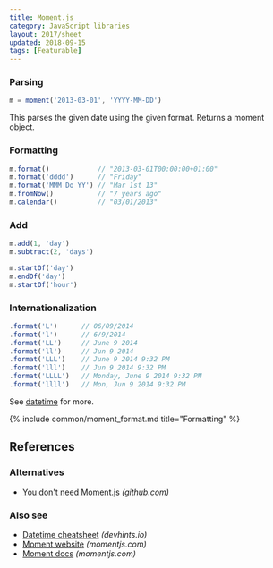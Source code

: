 ```yaml
---
title: Moment.js
category: JavaScript libraries
layout: 2017/sheet
updated: 2018-09-15
tags: [Featurable]
---
```


### Parsing

```js
m = moment('2013-03-01', 'YYYY-MM-DD')
```

This parses the given date using the given format. Returns a moment object.

### Formatting

```js
m.format()            // "2013-03-01T00:00:00+01:00"
m.format('dddd')      // "Friday"
m.format('MMM Do YY') // "Mar 1st 13"
m.fromNow()           // "7 years ago"
m.calendar()          // "03/01/2013"
```

### Add

```js
m.add(1, 'day')
m.subtract(2, 'days')
```

```js
m.startOf('day')
m.endOf('day')
m.startOf('hour')
```

### Internationalization

```js
.format('L')      // 06/09/2014
.format('l')      // 6/9/2014
.format('LL')     // June 9 2014
.format('ll')     // Jun 9 2014
.format('LLL')    // June 9 2014 9:32 PM
.format('lll')    // Jun 9 2014 9:32 PM
.format('LLLL')   // Monday, June 9 2014 9:32 PM
.format('llll')   // Mon, Jun 9 2014 9:32 PM
```

See [datetime](./datetime) for more.

{% include common/moment_format.md title="Formatting" %}

## References

### Alternatives

* [You don't need Moment.js](https://github.com/you-dont-need/You-Dont-Need-Momentjs) _(github.com)_

### Also see

* [Datetime cheatsheet](./datetime.html) _(devhints.io)_
* [Moment website](http://momentjs.com/) _(momentjs.com)_
* [Moment docs](http://momentjs.com/docs/) _(momentjs.com)_

